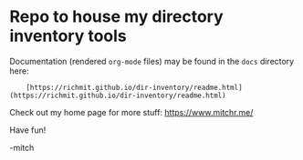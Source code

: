 

# Repo to house my directory inventory tools

Documentation (rendered `org-mode` files) may be found in the `docs` directory here: 

        [https://richmit.github.io/dir-inventory/readme.html](https://richmit.github.io/dir-inventory/readme.html)

Check out my home page for more stuff: https://www.mitchr.me/

Have fun!

-mitch
